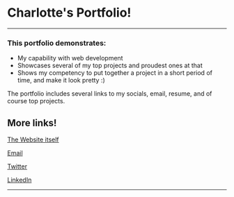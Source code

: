 # Charlotte's Portfolio!

---
### This portfolio demonstrates:

- My capability with web development
- Showcases several of my top projects and proudest ones at that
- Shows my competency to put together a project in a short period of time, and make it look pretty :)

The portfolio includes several links to my socials, email, resume, and of course top projects.

## More links!
[The Website itself](https://charlotte-2222.github.io/char-site/)
<br>
<p>
<a href="mailto:ayy.charlotte@gmail.com">Email</a><br>

<a href="https://twitter.com/Charlotte_cjc">Twitter</a>

<a href="https://www.linkedin.com/in/charlotte-childers-2500b2235/">LinkedIn</a><br>
</p>

---

